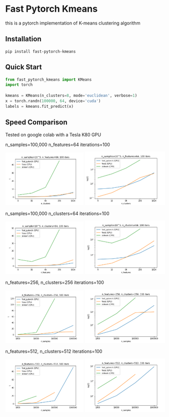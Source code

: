# Fast Pytorch Kmeans
this is a pytorch implementation of K-means clustering algorithm

## Installation
```
pip install fast-pytorch-kmeans
```

## Quick Start
```python
from fast_pytorch_kmeans import KMeans
import torch

kmeans = KMeans(n_clusters=8, mode='euclidean', verbose=1)
x = torch.randn(100000, 64, device='cuda')
labels = kmeans.fit_predict(x)
```

## Speed Comparison
<p>Tested on google colab with a Tesla K80 GPU</p>
n_samples=100,000 n_features=64 iterations=100
<p float="left">
  <img src="/img/fig1.png" width="49%"/>
  <img src="/img/semilog1.png" width="50%" /> 
</p>

n_samples=100,000 n_clusters=64 iterations=100
<p float="left">
  <img src="/img/fig2.png" width="49%"/>
  <img src="/img/semilog2.png" width="50%" /> 
</p>

n_features=256, n_clusters=256 iterations=100
<p float="left">
  <img src="/img/fig3.png" width="49%"/>
  <img src="/img/semilog3.png" width="50%" /> 
</p>

n_features=512, n_clusters=512 iterations=100
<p float="left">
  <img src="/img/fig4.png" width="49%"/>
  <img src="/img/semilog4.png" width="50%" /> 
</p>
